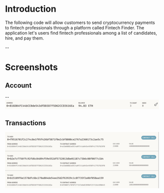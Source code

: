# Introduction 

The following code will allow customers to send cryptocurrency payments to fintech professionals through a platform called Fintech Finder. The application let's users find fintech professionals among a list of candidates, hire, and pay them. 

--
# Screenshots
## Account 
--
![Screenshot](Images/account_balance.jpg)

## Transactions
![Screenshot](Images/transactions.jpg)